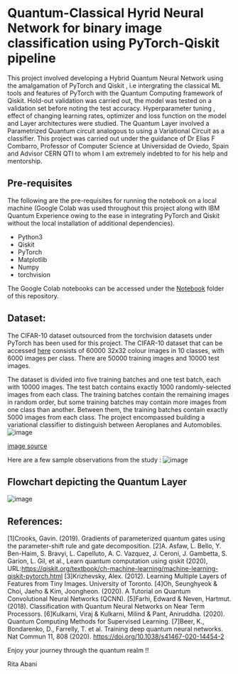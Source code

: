 # Quantum-Classical Hyrid Neural Network for binary image classification using PyTorch-Qiskit pipeline

This project involved developing a Hybrid Quantum Neural Network using the amalgamation of PyTorch and Qiskit , i.e intergrating the classical ML tools and features of PyTorch with the Quantum Computing framework of Qiskit. Hold-out validation was carried out, the model was tested on a validation set before noting the test accuracy. Hyperparameter tuning , effect of changing learning rates, optimizer and loss function on the model and Layer architectures were studied. The Quantum Layer involved a Parametrized Quantum circuit analogous to using a Variational Circuit as a classifier. This project was carried out under the guidance of Dr Elias F Combarro, Professor of Computer Science at  Universidad de Oviedo, Spain  and Advisor CERN QTI to whom I am extremely indebted to for his help and mentorship.


## Pre-requisites 
The following are the pre-requisites for running the notebook on a local machine (Google Colab was used throughout this project along with IBM Quantum Experience owing to the ease in integrating PyTorch and Qiskit without the local installation of additional dependencies).

* Python3
* Qiskit
* PyTorch
* Matplotlib
* Numpy
* torchvision

The Google Colab notebooks can be accessed under the [Notebook](https://github.com/DRA-chaos/Quantum-Convolutional-Neural-Network/tree/main/Notebooks) folder of this repository.

## Dataset:
The CIFAR-10 dataset outsourced from the torchvision datasets under PyTorch has been used for this project.
The CIFAR-10 dataset that can be accessed [here](https://www.cs.toronto.edu/~kriz/cifar.html) consists of 60000 32x32 colour images in 10 classes, with 6000 images per class. There are 50000 training images and 10000 test images.

The dataset is divided into five training batches and one test batch, each with 10000 images. The test batch contains exactly 1000 randomly-selected images from each class. The training batches contain the remaining images in random order, but some training batches may contain more images from one class than another. Between them, the training batches contain exactly 5000 images from each class.
The project encompassed building a variational classifier to distinguish between Aeroplanes and Automobiles.
![image](https://user-images.githubusercontent.com/68393451/127451266-36669b90-bacb-4c38-afb5-ee2d2199d9f9.png)

[image source](https://www.cs.toronto.edu/~kriz/cifar.html)

Here are a few sample observations from the study :
![image](https://user-images.githubusercontent.com/68393451/127451652-5e70a45d-80c9-4c1e-b51d-09bb34fa8ed9.png)

## Flowchart depicting the Quantum Layer

![image](https://user-images.githubusercontent.com/68393451/127452166-2361aad8-817d-4fbb-a626-01086588ee8c.png)


## References:
[1]Crooks, Gavin. (2019). Gradients of parameterized quantum gates using the parameter-shift rule and gate decomposition. 
[2]A. Asfaw, L. Bello, Y. Ben-Haim, S. Bravyi, L. Capelluto, A. C. Vazquez, J. Ceroni, J. Gambetta, S. Garion, L. Gil, et al., Learn quantum computation using qiskit (2020),
URL:https://qiskit.org/textbook/ch-machine-learning/machine-learning-qiskit-pytorch.html
[3]Krizhevsky, Alex. (2012). Learning Multiple Layers of Features from Tiny Images. University of Toronto. 
[4]Oh, Seunghyeok & Choi, Jaeho & Kim, Joongheon. (2020). A Tutorial on Quantum Convolutional Neural Networks (QCNN).
[5]Farhi, Edward & Neven, Hartmut. (2018). Classification with Quantum Neural Networks on Near Term Processors. 
[6]Kulkarni, Viraj & Kulkarni, Milind & Pant, Aniruddha. (2020). Quantum Computing Methods for Supervised Learning. 
[7]Beer, K., Bondarenko, D., Farrelly, T. et al. Training deep quantum neural networks. Nat Commun 11, 808 (2020). https://doi.org/10.1038/s41467-020-14454-2

Enjoy your journey through the quantum realm !!

Rita Abani



